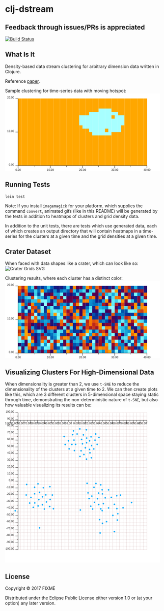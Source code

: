 # clj-dstream
## Feedback through issues/PRs is appreciated


[![Build Status](https://travis-ci.org/ogeagla/clj-dstream.png)](https://travis-ci.org/ogeagla/clj-dstream)


## What Is It
Density-based data stream clustering for arbitrary dimension data written in Clojure.

Reference [paper][refpaper].


Sample clustering for time-series data with moving hotspot:
![Moving Stream GIF][clustergif]


[refpaper]: https://github.com/ogeagla/clj-dstream/raw/master/papers/sigproc-sp.pdf
[clustergif]: https://github.com/ogeagla/clj-dstream/raw/master/doc/resources/moving-stream/animated-clusters.gif "Moving Stream"

## Running Tests

```
lein test
```

Note: If you install `imagemagick` for your platform, which supplies the command `convert`, animated gifs (like in this README) will be generated by the tests in addition to heatmaps of clusters and grid density data. 

In addition to the unit tests, there are tests which use generated data, each of which creates an output directory that will contain heatmaps in a time-series for the clusters at a given time and the grid densities at a given time. 

## Crater Dataset

When faced with data shapes like a crater, which can look like so:
![Crater Grids SVG][cratergrids]

Clustering results, where each cluster has a distinct color:
![Crater Clusters GIF][craterclusters]

[craterclusters]: https://github.com/ogeagla/clj-dstream/raw/master/doc/resources/crater/animated-clusters.gif "Crater Clusters"
[cratergrids]: http://cdn.rawgit.com/ogeagla/clj-dstream/master/doc/resources/crater/grids-crater-sampling-000000001-orange-blue.svg "Crater Data Stream"

## Visualizing Clusters For High-Dimensional Data

When dimensionality is greater than 2, we use `t-SNE` to reduce the dimensionality of the clusters at a given time to 2.  We can then create plots like this, which are 3 different clusters in 5-dimensional space staying static through time, demonstrating the non-deterministic nature of `t-SNE`, but also how valuable visualizing its results can be:
![TSNE Clusters][tsne]

[tsne]: https://github.com/ogeagla/clj-dstream/raw/master/doc/resources/tsne/animated-clusters.gif "t-SNE For 3 Grids"


## License

Copyright © 2017 FIXME

Distributed under the Eclipse Public License either version 1.0 or (at
your option) any later version.
